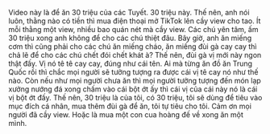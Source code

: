 Video này là để ăn 30 triệu của các Tuyết. 30 triệu này. Thế nên, anh nói luôn, thằng nào có tiền thì mua điện thoại mở TikTok lên cầy view cho tao. Ít mỗi thằng một view, nhiều bao quán nét mà cầy view. Các chú yên tâm, ấm 30 triệu xong anh không để cho các chú thiệt đâu. Bây giờ, anh ăn miếng cơm thì cũng phải cho các chú ăn miếng cháo, ăn miếng đùi gà cay cay thì chả lẽ để cho các chú chết đói chết khát à? Thế nên, đùi gà vị mới này ngon thật đấy. Vị nó tê tê cay cay, đúng như cái tên. Ai mà từng ăn đồ ăn Trung Quốc rồi thì chắc mọi người sẽ tưởng tượng ra được cái vị tê cay nó như thế nào. Còn nếu như mọi người chưa ăn thì mọi người tưởng tượng đến món lạp xưởng nướng đá xong chấm vào cái bột ớt ấy thì cái vị của cái này nó là cái vị bột ớt đấy. Thế nên, 30 triệu là của tôi, có 30 triệu, tôi sẽ dùng để tiêu vào mục đích cá nhân, mua thêm đùi gà để ăn, tôi tự tiêu cho tôi. Cảm ơn mọi người đã cầy view. Hoặc là mua một con cua hoàng đế về xong ăn một mình.